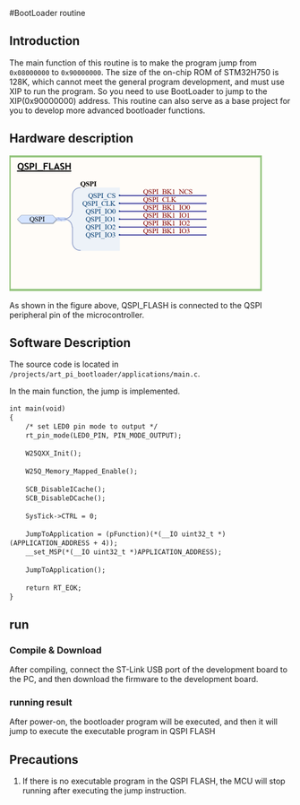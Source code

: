 #BootLoader routine

## Introduction

The main function of this routine is to make the program jump from `0x08000000` to `0x90000000`.
The size of the on-chip ROM of STM32H750 is 128K, which cannot meet the general program development, and must use XIP to run the program. So you need to use BootLoader to jump to the XIP(0x90000000) address.
This routine can also serve as a base project for you to develop more advanced bootloader functions.

## Hardware description

<img src="./figures\qspi_flash.png" alt="qspi_flash" style="zoom:50%;" />

As shown in the figure above, QSPI_FLASH is connected to the QSPI peripheral pin of the microcontroller.

## Software Description

The source code is located in `/projects/art_pi_bootloader/applications/main.c`.

In the main function, the jump is implemented.

```
int main(void)
{
    /* set LED0 pin mode to output */
    rt_pin_mode(LED0_PIN, PIN_MODE_OUTPUT);

    W25QXX_Init();

    W25Q_Memory_Mapped_Enable();

    SCB_DisableICache();
    SCB_DisableDCache();

    SysTick->CTRL = 0;

    JumpToApplication = (pFunction)(*(__IO uint32_t *)(APPLICATION_ADDRESS + 4));
    __set_MSP(*(__IO uint32_t *)APPLICATION_ADDRESS);

    JumpToApplication();

    return RT_EOK;
}
```


## run
### Compile & Download

After compiling, connect the ST-Link USB port of the development board to the PC, and then download the firmware to the development board.

### running result

After power-on, the bootloader program will be executed, and then it will jump to execute the executable program in QSPI FLASH

## Precautions

1. If there is no executable program in the QSPI FLASH, the MCU will stop running after executing the jump instruction.